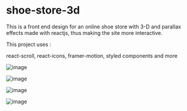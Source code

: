 # shoe-store-3d
This is a front end design for an online shoe store with 3-D and parallax effects made with reactjs, thus making the site more interactive. 

This project uses :

react-scroll, react-icons, framer-motion, styled components and more


![image](https://user-images.githubusercontent.com/62289380/119878715-18d38d00-bf48-11eb-81ad-9a04b1edc220.png)

![image](https://user-images.githubusercontent.com/62289380/119878786-2ab53000-bf48-11eb-915b-5596d8181b97.png)

![image](https://user-images.githubusercontent.com/62289380/119878831-39034c00-bf48-11eb-96bb-660a1cf02a35.png)

![image](https://user-images.githubusercontent.com/62289380/119878865-41f41d80-bf48-11eb-852a-4fdc3c408193.png)
